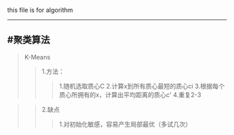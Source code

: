 this file is for algorithm

------------------------
#聚类算法
--------
>K-Means
>>1.方法：
>>>1.随机选取质心C
>>>2.计算x到所有质心最短的质心ci
>>>3.根据每个质心所拥有的x，计算出平均距离的质心c'
>>>4.重复2-3

>>2.缺点
>>>1.对初始化敏感，容易产生局部最优（多试几次）

